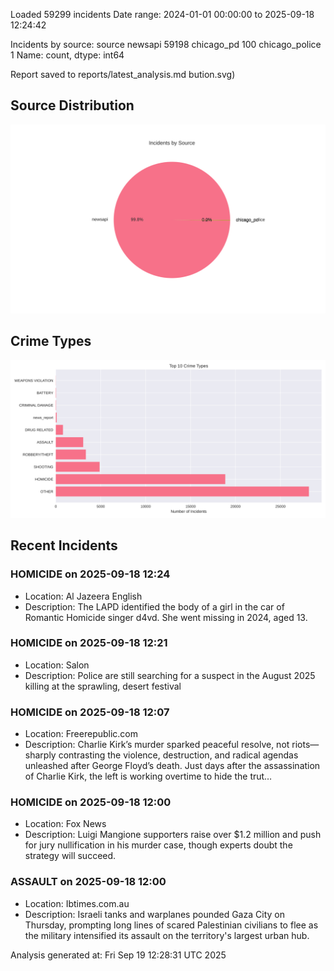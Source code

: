 
Loaded 59299 incidents
Date range: 2024-01-01 00:00:00 to 2025-09-18 12:24:42

Incidents by source:
source
newsapi           59198
chicago_pd          100
chicago_police        1
Name: count, dtype: int64

Report saved to reports/latest_analysis.md
bution.svg)

## Source Distribution
![Source Distribution](images/source_distribution.svg)

## Crime Types
![Crime Types](images/crime_types.svg)

## Recent Incidents

### HOMICIDE on 2025-09-18 12:24
- Location: Al Jazeera English
- Description: The LAPD identified the body of a girl in the car of Romantic Homicide singer d4vd. She went missing in 2024, aged 13.


### HOMICIDE on 2025-09-18 12:21
- Location: Salon
- Description: Police are still searching for a suspect in the August 2025 killing at the sprawling, desert festival


### HOMICIDE on 2025-09-18 12:07
- Location: Freerepublic.com
- Description: Charlie Kirk’s murder sparked peaceful resolve, not riots—sharply contrasting the violence, destruction, and radical agendas unleashed after George Floyd’s death. Just days after the assassination of Charlie Kirk, the left is working overtime to hide the trut…


### HOMICIDE on 2025-09-18 12:00
- Location: Fox News
- Description: Luigi Mangione supporters raise over $1.2 million and push for jury nullification in his murder case, though experts doubt the strategy will succeed.


### ASSAULT on 2025-09-18 12:00
- Location: Ibtimes.com.au
- Description: Israeli tanks and warplanes pounded Gaza City on Thursday, prompting long lines of scared Palestinian civilians to flee as the military intensified its assault on the territory's largest urban hub.

Analysis generated at: Fri Sep 19 12:28:31 UTC 2025
